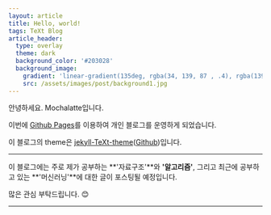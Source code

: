 ```yaml
---
layout: article
title: Hello, world!
tags: TeXt Blog
article_header:
  type: overlay
  theme: dark
  background_color: '#203028'
  background_image:
    gradient: 'linear-gradient(135deg, rgba(34, 139, 87 , .4), rgba(139, 34, 139, .4))'
    src: /assets/images/post/background1.jpg
---
```


안녕하세요. Mochalatte입니다.
<!--more-->

이번에 [Github Pages](https://github.com/onww1/onww1.github.io)를 이용하여 개인 블로그를 운영하게 되었습니다.

이 블로그의 theme은 [jekyll-TeXt-theme](https://tianqi.name/jekyll-TeXt-theme/)([Github](https://github.com/kitian616/jekyll-TeXt-theme))입니다.

---

이 블로그에는 주로 제가 공부하는 **'자료구조'**와 **'알고리즘'**, 그리고 최근에 공부하고 있는 **'머신러닝'**에 대한 글이 포스팅될 예정입니다.

많은 관심 부탁드립니다. 😊

---